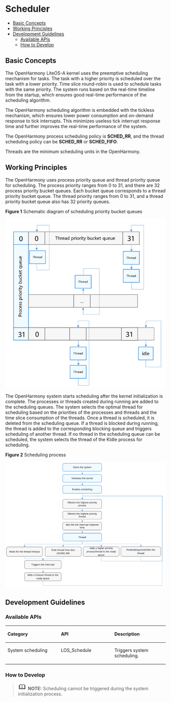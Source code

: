 # Scheduler<a name="EN-US_TOPIC_0000001078863798"></a>

-   [Basic Concepts](#section123882355719)
-   [Working Principles](#section143015396572)
-   [Development Guidelines](#section10604192145816)
    -   [Available APIs](#section207985910582)
    -   [How to Develop](#section1015110331584)


## Basic Concepts<a name="section123882355719"></a>

The OpenHarmony LiteOS-A kernel uses the preemptive scheduling mechanism for tasks. The task with a higher priority is scheduled over the task with a lower priority. Time slice round-robin is used to schedule tasks with the same priority. The system runs based on the real-time timeline from the startup, which ensures good real-time performance of the scheduling algorithm.

The OpenHarmony scheduling algorithm is embedded with the tickless mechanism, which ensures lower power consumption and on-demand response to tick interrupts. This minimizes useless tick interrupt response time and further improves the real-time performance of the system.

The OpenHarmony process scheduling policy is  **SCHED\_RR**, and the thread scheduling policy can be  **SCHED\_RR**  or  **SCHED\_FIFO**.

Threads are the minimum scheduling units in the OpenHarmony.

## Working Principles<a name="section143015396572"></a>

The OpenHarmony uses process priority queue and thread priority queue for scheduling. The process priority ranges from 0 to 31, and there are 32 process priority bucket queues. Each bucket queue corresponds to a thread priority bucket queue. The thread priority ranges from 0 to 31, and a thread priority bucket queue also has 32 priority queues.

**Figure  1**  Schematic diagram of scheduling priority bucket queues<a name="fig623133213389"></a>  


![](figure/en-us_image_0000001127520662.png)

The OpenHarmony system starts scheduling after the kernel initialization is complete. The processes or threads created during running are added to the scheduling queues. The system selects the optimal thread for scheduling based on the priorities of the processes and threads and the time slice consumption of the threads. Once a thread is scheduled, it is deleted from the scheduling queue. If a thread is blocked during running, the thread is added to the corresponding blocking queue and triggers scheduling of another thread. If no thread in the scheduling queue can be scheduled, the system selects the thread of the KIdle process for scheduling.

**Figure  2**  Scheduling process<a name="fig5251243193113"></a>  


![](figure/en-us_image_0000001176974089.png)

## Development Guidelines<a name="section10604192145816"></a>

### Available APIs<a name="section207985910582"></a>

<a name="table687929113814"></a>
<table><thead align="left"><tr id="row513082983812"><th class="cellrowborder" valign="top" width="33.33333333333333%" id="mcps1.1.4.1.1"><p id="p121309298384"><a name="p121309298384"></a><a name="p121309298384"></a><strong id="b149641422144511"><a name="b149641422144511"></a><a name="b149641422144511"></a>Category</strong></p>
</th>
<th class="cellrowborder" valign="top" width="33.33333333333333%" id="mcps1.1.4.1.2"><p id="p713082933817"><a name="p713082933817"></a><a name="p713082933817"></a>API</p>
</th>
<th class="cellrowborder" valign="top" width="33.33333333333333%" id="mcps1.1.4.1.3"><p id="p20130829123810"><a name="p20130829123810"></a><a name="p20130829123810"></a><strong id="b66639257454"><a name="b66639257454"></a><a name="b66639257454"></a>Description</strong></p>
</th>
</tr>
</thead>
<tbody><tr id="row713032973813"><td class="cellrowborder" valign="top" width="33.33333333333333%" headers="mcps1.1.4.1.1 "><p id="p0130429133818"><a name="p0130429133818"></a><a name="p0130429133818"></a>System scheduling</p>
</td>
<td class="cellrowborder" valign="top" width="33.33333333333333%" headers="mcps1.1.4.1.2 "><p id="p71581556124414"><a name="p71581556124414"></a><a name="p71581556124414"></a>LOS_Schedule</p>
</td>
<td class="cellrowborder" valign="top" width="33.33333333333333%" headers="mcps1.1.4.1.3 "><p id="p181303297387"><a name="p181303297387"></a><a name="p181303297387"></a>Triggers system scheduling.</p>
</td>
</tr>
</tbody>
</table>

### How to Develop<a name="section1015110331584"></a>

>![](../public_sys-resources/icon-note.gif) **NOTE:** 
>Scheduling cannot be triggered during the system initialization process.

